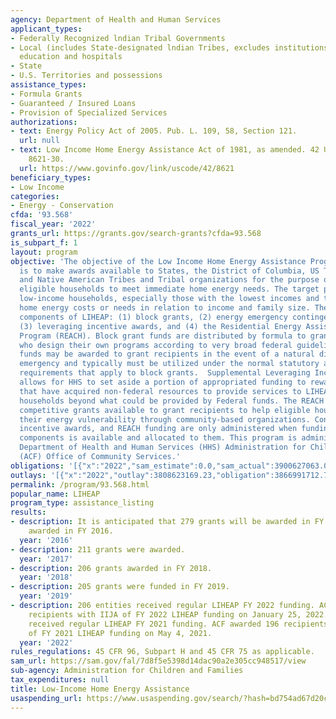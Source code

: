 ```yaml
---
agency: Department of Health and Human Services
applicant_types:
- Federally Recognized lndian Tribal Governments
- Local (includes State-designated lndian Tribes, excludes institutions of higher
  education and hospitals
- State
- U.S. Territories and possessions
assistance_types:
- Formula Grants
- Guaranteed / Insured Loans
- Provision of Specialized Services
authorizations:
- text: Energy Policy Act of 2005. Pub. L. 109, 58, Section 121.
  url: null
- text: Low Income Home Energy Assistance Act of 1981, as amended. 42 U.S.C. &sect;
    8621-30.
  url: https://www.govinfo.gov/link/uscode/42/8621
beneficiary_types:
- Low Income
categories:
- Energy - Conservation
cfda: '93.568'
fiscal_year: '2022'
grants_url: https://grants.gov/search-grants?cfda=93.568
is_subpart_f: 1
layout: program
objective: 'The objective of the Low Income Home Energy Assistance Program (LIHEAP)
  is to make awards available to States, the District of Columbia, US Territories,
  and Native American Tribes and Tribal organizations for the purpose of assisting
  eligible households to meet immediate home energy needs. The target population is
  low-income households, especially those with the lowest incomes and the highest
  home energy costs or needs in relation to income and family size. There are four
  components of LIHEAP: (1) block grants, (2) energy emergency contingency funds,
  (3) leveraging incentive awards, and (4) the Residential Energy Assistance Challenge
  Program (REACH). Block grant funds are distributed by formula to grant recipients
  who design their own programs according to very broad federal guidelines. Contingency
  funds may be awarded to grant recipients in the event of a natural disaster or other
  emergency and typically must be utilized under the normal statutory and regulatory
  requirements that apply to block grants.  Supplemental Leveraging Incentive funds
  allows for HHS to set aside a portion of appropriated funding to reward grant recipients
  that have acquired non-federal resources to provide services to LIHEAP-eligible
  households beyond what could be provided by Federal funds. The REACH program makes
  competitive grants available to grant recipients to help eligible households reduce
  their energy vulnerability through community-based organizations. Contingency funds,  leveraging
  incentive awards, and REACH funding are only administered when funding for those
  components is available and allocated to them. This program is administered by the
  Department of Health and Human Services (HHS) Administration for Children and Families
  (ACF) Office of Community Services.'
obligations: '[{"x":"2022","sam_estimate":0.0,"sam_actual":3900627063.0,"usa_spending_actual":3883306025.02},{"x":"2023","sam_estimate":6060096000.0,"sam_actual":0.0,"usa_spending_actual":6078218900.11},{"x":"2024","sam_estimate":4169986000.0,"sam_actual":0.0,"usa_spending_actual":4091965914.1}]'
outlays: '[{"x":"2022","outlay":3808623169.23,"obligation":3866991712.73},{"x":"2023","outlay":5635474249.14,"obligation":6084449471.89},{"x":"2024","outlay":2559008953.81,"obligation":4122280396.88}]'
permalink: /program/93.568.html
popular_name: LIHEAP
program_type: assistance_listing
results:
- description: It is anticipated that 279 grants will be awarded in FY 2016. 211 grants
    awarded in FY 2016.
  year: '2016'
- description: 211 grants were awarded.
  year: '2017'
- description: 206 grants awarded in FY 2018.
  year: '2018'
- description: 205 grants were funded in FY 2019.
  year: '2019'
- description: 206 entities received regular LIHEAP FY 2022 funding. ACF awarded 192
    recipients with IIJA of FY 2022 LIHEAP funding on January 25, 2022. 206 entities
    received regular LIHEAP FY 2021 funding. ACF awarded 196 recipients with ARPA
    of FY 2021 LIHEAP funding on May 4, 2021.
  year: '2022'
rules_regulations: 45 CFR 96, Subpart H and 45 CFR 75 as applicable.
sam_url: https://sam.gov/fal/7d8f5e5398d14dac90a2e305cc948517/view
sub-agency: Administration for Children and Families
tax_expenditures: null
title: Low-Income Home Energy Assistance
usaspending_url: https://www.usaspending.gov/search/?hash=bd754ad67d20c7dd624eaac5042e55bf
---
```

